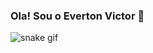 ### Ola! Sou o Everton Victor 👋


![snake gif](https://github.com/EvertonBr16/EvertonBr16/blob/output/github-contribution-grid-snake.svg)
